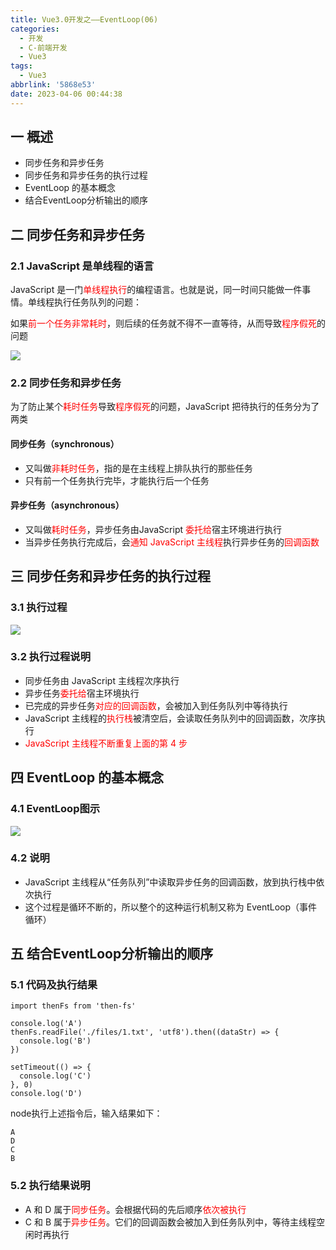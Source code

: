 ```yaml
---
title: Vue3.0开发之——EventLoop(06)
categories:
  - 开发
  - C-前端开发
  - Vue3
tags:
  - Vue3
abbrlink: '5868e53'
date: 2023-04-06 00:44:38
---
```

## 一 概述

* 同步任务和异步任务
* 同步任务和异步任务的执行过程
* EventLoop 的基本概念
* 结合EventLoop分析输出的顺序

<!--more-->

## 二 同步任务和异步任务

### 2.1 JavaScript 是单线程的语言

JavaScript 是一门<font color=red>单线程执行</font>的编程语言。也就是说，同一时间只能做一件事情。单线程执行任务队列的问题：

如果<font color=red>前一个任务非常耗时</font>，则后续的任务就不得不一直等待，从而导致<font color=red>程序假死</font>的问题

![][1]

### 2.2 同步任务和异步任务

为了防止某个<font color=red>耗时任务</font>导致<font color=red>程序假死</font>的问题，JavaScript 把待执行的任务分为了两类

#### 同步任务（synchronous）

* 又叫做<font color=red>非耗时任务</font>，指的是在主线程上排队执行的那些任务
* 只有前一个任务执行完毕，才能执行后一个任务

#### 异步任务（asynchronous）

* 又叫做<font color=red>耗时任务</font>，异步任务由JavaScript <font color=red>委托给</font>宿主环境进行执行
* 当异步任务执行完成后，会<font color=red>通知 JavaScript 主线程</font>执行异步任务的<font color=red>回调函数</font>

## 三 同步任务和异步任务的执行过程

### 3.1 执行过程

![][2]

### 3.2 执行过程说明

* 同步任务由 JavaScript 主线程次序执行
*  异步任务<font color=red>委托给</font>宿主环境执行
*  已完成的异步任务<font color=red>对应的回调函数</font>，会被加入到任务队列中等待执行
*  JavaScript 主线程的<font color=red>执行栈</font>被清空后，会读取任务队列中的回调函数，次序执行
*  <font color=red>JavaScript 主线程不断重复上面的第 4 步</font>

## 四 EventLoop 的基本概念

### 4.1 EventLoop图示

![][2]

### 4.2 说明

* JavaScript 主线程从“任务队列”中读取异步任务的回调函数，放到执行栈中依次执行
* 这个过程是循环不断的，所以整个的这种运行机制又称为 EventLoop（事件循环）

## 五 结合EventLoop分析输出的顺序

### 5.1 代码及执行结果

```
import thenFs from 'then-fs'

console.log('A')
thenFs.readFile('./files/1.txt', 'utf8').then((dataStr) => {
  console.log('B')
})

setTimeout(() => {
  console.log('C')
}, 0)
console.log('D')
```

node执行上述指令后，输入结果如下：

```
A
D
C
B
```

### 5.2 执行结果说明

*  A 和 D 属于<font color=red>同步任务</font>。会根据代码的先后顺序<font color=red>依次被执行</font>
*  C 和 B 属于<font color=red>异步任务</font>。它们的回调函数会被加入到任务队列中，等待主线程空闲时再执行



[1]:https://raw.githubusercontent.com/PGzxc/CDN/master/blog-vue/vue3.0-day1-06-eventloop-javascript-process.png
[2]:https://raw.githubusercontent.com/PGzxc/CDN/master/blog-vue/vue3.0-day1-06-eventloop-javascript-progress.png